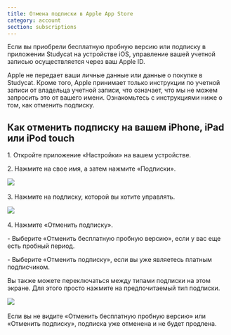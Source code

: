 ```yaml
---
title: Отмена подписки в Apple App Store
category: account
section: subscriptions
---
```

Если вы приобрели бесплатную пробную версию или подписку в приложении Studycat на устройстве iOS, управление вашей учетной записью осуществляется через ваш Apple ID.

Apple не передает ваши личные данные или данные о покупке в Studycat. Кроме того, Apple принимает только инструкции по учетной записи от владельца учетной записи, что означает, что мы не можем запросить это от вашего имени. Ознакомьтесь с инструкциями ниже о том, как отменить подписку.

## Как отменить подписку на вашем iPhone, iPad или iPod touch

1\. Откройте приложение «Настройки» на вашем устройстве.

2\. Нажмите на свое имя, а затем нажмите «Подписки».

​![](/attachments/token/nCIncCXCjZuIPV648xYt0lib3/?name=apple_settings_subscriptions_01.PNG.png)​

3\. Нажмите на подписку, которой вы хотите управлять.

​![](/attachments/token/snrsdRNd9mcFLX6QtMUDNOy3y/?name=apple_device-settings_subscriptions_01.PNG)​

4\. Нажмите «Отменить подписку».

\- Выберите «Отменить бесплатную пробную версию», если у вас еще есть пробный период.

\- Выберите «Отменить подписку», если вы уже являетесь платным подписчиком.

Вы также можете переключаться между типами подписки на этом экране. Для этого просто нажмите на предпочитаемый тип подписки.

​![](/attachments/token/dSyv3ALuqCzNu7Rx7JG3JzBWr/?name=apple_device-settings_subscriptions_02.PNG)​

Если вы не видите «Отменить бесплатную пробную версию» или «Отменить подписку», подписка уже отменена и не будет продлена.